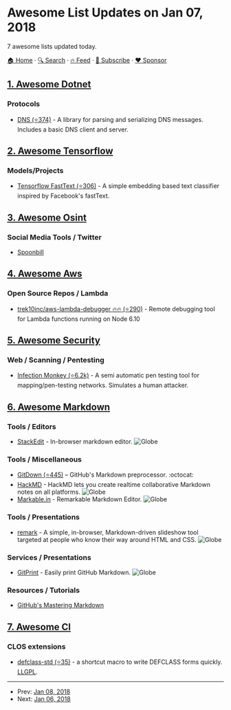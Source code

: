# Awesome List Updates on Jan 07, 2018

7 awesome lists updated today.

[🏠 Home](/README.md) · [🔍 Search](https://www.trackawesomelist.com/search/) · [🔥 Feed](https://www.trackawesomelist.com/rss.xml) · [📮 Subscribe](https://trackawesomelist.us17.list-manage.com/subscribe?u=d2f0117aa829c83a63ec63c2f&id=36a103854c) · [❤️  Sponsor](https://github.com/sponsors/theowenyoung)



## [1. Awesome Dotnet](/content/quozd/awesome-dotnet/README.md)

### Protocols

*   [DNS (⭐374)](https://github.com/kapetan/dns) - A library for parsing and serializing DNS messages. Includes a basic DNS client and server.

## [2. Awesome Tensorflow](/content/jtoy/awesome-tensorflow/README.md)

### Models/Projects

*   [Tensorflow FastText (⭐306)](https://github.com/apcode/tensorflow_fasttext) - A simple embedding based text classifier inspired by Facebook's fastText.

## [3. Awesome Osint](/content/jivoi/awesome-osint/README.md)

### Social Media Tools / Twitter

*   [Spoonbill](http://spoonbill.io)

## [4. Awesome Aws](/content/donnemartin/awesome-aws/README.md)

### Open Source Repos / Lambda

*   [trek10inc/aws-lambda-debugger :fire::fire: (⭐290)](https://github.com/trek10inc/aws-lambda-debugger) - Remote debugging tool for Lambda functions running on Node 6.10

## [5. Awesome Security](/content/sbilly/awesome-security/README.md)

### Web / Scanning / Pentesting

*   [Infection Monkey (⭐6.2k)](https://github.com/guardicore/monkey) - A semi automatic pen testing tool for mapping/pen-testing networks. Simulates a human attacker.

## [6. Awesome Markdown](/content/BubuAnabelas/awesome-markdown/README.md)

### Tools / Editors

*   [StackEdit](https://stackedit.io/) - In-browser markdown editor. ![Globe](https://img.icons8.com/color/24/globe.png "Globe")

### Tools / Miscellaneous

*   [GitDown (⭐445)](https://github.com/gajus/gitdown) – GitHub's Markdown preprocessor. :octocat:
*   [HackMD](https://hackmd.io) - HackMD lets you create realtime collaborative Markdown notes on all platforms. ![Globe](https://img.icons8.com/color/24/globe.png "Globe")
*   [Markable.in](https://markable.in/) - Remarkable Markdown Editor. ![Globe](https://img.icons8.com/color/24/globe.png "Globe")

### Tools / Presentations

*   [remark](https://remarkjs.com) - A simple, in-browser, Markdown-driven slideshow tool targeted at people who know their way around HTML and CSS. ![Globe](https://img.icons8.com/color/24/globe.png "Globe")

### Services / Presentations

*   [GitPrint](https://gitprint.com/) - Easily print GitHub Markdown. ![Globe](https://img.icons8.com/color/24/globe.png "Globe")

### Resources / Tutorials

*   [GitHub's Mastering Markdown](https://guides.github.com/features/mastering-markdown/)

## [7. Awesome Cl](/content/CodyReichert/awesome-cl/README.md)

### CLOS extensions

*   [defclass-std (⭐35)](https://github.com/EuAndreh/defclass-std) - a shortcut macro to write DEFCLASS forms quickly. [LLGPL](http://opensource.franz.com/preamble.html).

---

- Prev: [Jan 08, 2018](/content/2018/01/08/README.md)
- Next: [Jan 06, 2018](/content/2018/01/06/README.md)